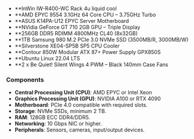 - **InWin IW-R400-WC Rack 4u liquid cool
- **AMD EPYC 9554 3.1GHz 64 Core CPU – 3.75GHz Turbo
- **ASUS K14PA-U12 EPYC Server Motherboard
- **NVidia GeForce GT 710 2GB GPU – Triple Display
- **256GB DDR5 RDIMM 4800MHz CL40 (8x32GB)
- **1TB Samsung 980 M.2 PCIe 3.0 NVMe SSD (3500MB/R, 3000MB/W)
- **Silverstone XE04-SP5B SP5 CPU Cooler
- **Contour 850W Modular ATX 87+ Power Supply GPX850S
- **Ubuntu Linux 22.04 LTS
- **2 x Be Quiet! Silent Wings 4 PWM – Black 140mm Case Fans


### Components
- **Central Processing Unit (CPU)**: AMD EPYC or Intel Xeon
- **Graphics Processing Unit (GPU)**: NVIDIA A100 or RTX 4090
- **Motherboard**: PCIe 4.0 compatible with required slots.
- **Storage**: NVMe SSDs, minimum 2 TB.
- **RAM**: 128GB ECC DDR4/DDR5.
- **Networking**: 10 Gbps NIC or higher.
- **Peripherals**: Sensors, cameras, input/output devices.

